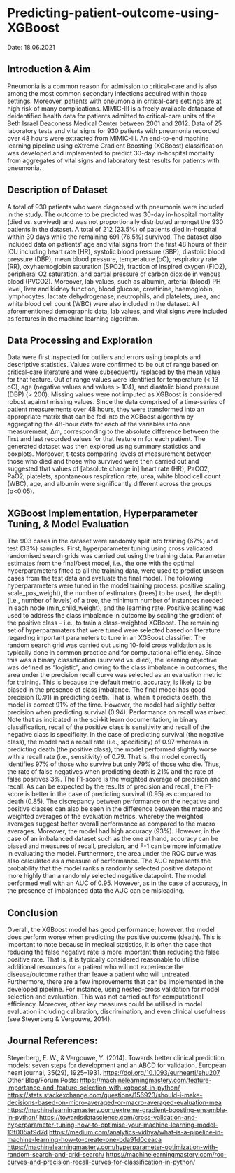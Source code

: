 # Predicting-patient-outcome-using-XGBoost

Date: 18.06.2021


## Introduction & Aim

Pneumonia is a common reason for admission to critical-care and is also among the most common secondary infections acquired within those settings. Moreover, patients with pneumonia in critical-care settings are at high risk of many complications.
MIMIC-III is a freely available database of deidentified health data for patients admitted to critical-care units of the Beth Israel Deaconess Medical Center between 2001 and 2012. Data of 25 laboratory tests and vital signs for 930 patients with pneumonia recorded over 48 hours were extracted from MIMIC-III. An end-to-end machine learning pipeline using eXtreme Gradient Boosting (XGBoost) classification was developed and implemented to predict 30-day in-hospital mortality from aggregates of vital signs and laboratory test results for patients with pneumonia.

## Description of Dataset 

A total of 930 patients who were diagnosed with pneumonia were included in the study. The outcome to be predicted was 30-day in-hospital mortality (died vs. survived) and was not proportionally distributed amongst the 930 patients in the dataset. A total of 212 (23.5%) of patients died in-hospital within 30 days while the remaining 691 (76.5%) survived. The dataset also included data on patients’ age and vital signs from the first 48 hours of their ICU including heart rate (HR), systolic blood pressure (SBP), diastolic blood pressure (DBP), mean blood pressure, temperature (oC), respiratory rate (RR), oxyhaemoglobin saturation (SPO2), fraction of inspired oxygen (FIO2), peripheral O2 saturation, and partial pressure of carbon dioxide in venous blood (PVCO2). Moreover, lab values, such as albumin, arterial (blood) PH level, liver and kidney function, blood glucose, creatinine, haemoglobin, lymphocytes, lactate dehydrogenase, neutrophils, and platelets, urea, and white blood cell count (WBC) were also included in the dataset. All aforementioned demographic data, lab values, and vital signs were included as features in the machine learning algorithm. 

## Data Processing and Exploration

Data were first inspected for outliers and errors using boxplots and descriptive statistics. Values were confirmed to be out of range based on critical-care literature and were subsequently replaced by the mean value for that feature. Out of range values were identified for temperature (< 13 oC), age (negative values and values > 104), and diastolic blood pressure (DBP) (> 200). Missing values were not imputed as XGBoost is considered robust against missing values. 
Since the data comprised of a time-series of patient measurements over 48 hours, they were transformed into an appropriate matrix that can be fed into the XGBoost algorithm by aggregating the 48-hour data for each of the variables into one measurement, ∆m, corresponding to the absolute difference between the first and last recorded values for that feature m for each patient. 
The generated dataset was then explored using summary statistics and boxplots. Moreover, t-tests comparing levels of measurement between those who died and those who survived were then carried out and suggested that values of [absolute change in] heart rate (HR), PaCO2, PaO2, platelets, spontaneous respiration rate, urea, white blood cell count (WBC), age, and albumin were significantly different across the groups (p<0.05). 

## XGBoost Implementation, Hyperparameter Tuning, & Model Evaluation

The 903 cases in the dataset were randomly split into training (67%) and test (33%) samples. First, hyperparameter tuning using cross validated randomised search grids was carried out using the training data. Parameter estimates from the final/best model, i.e., the one with the optimal hyperparameters fitted to all the training data, were used to predict unseen cases from the test data and evaluate the final model. 
The following hyperparameters were tuned in the model training process: positive scaling scale_pos_weight), the number of estimators (trees) to be used, the depth (i.e., number of levels) of a tree, the minimum number of instances needed in each node (min_child_weight), and the learning rate. Positive scaling was used to address the class imbalance in outcome by scaling the gradient of the positive class – i.e., to train a class-weighted XGBoost. The remaining set of hyperparamaters that were tuned were selected based on literature regarding important parameters to tune in an XGBoost classifier. The random search grid was carried out using 10-fold cross validation as is typically done in common practice and for computational efficiency. 
Since this was a binary classification (survived vs. died), the learning objective was defined as “logistic”, and owing to the class imbalance in outcomes, the area under the precision recall curve was selected as an evaluation metric for training. This is because the default metric, accuracy, is likely to be biased in the presence of class imbalance. 
The final model has good precision (0.91) in predicting death. That is, when it predicts death, the model is correct 91% of the time. However, the model had slightly better precision when predicting survival (0.94). Performance on recall was mixed. Note that as indicated in the sci-kit learn documentation, in binary classification, recall of the positive class is sensitivity and recall of the negative class is specificity. In the case of predicting survival (the negative class), the model had a recall rate (i.e., specificity) of 0.97 whereas in predicting death (the positive class), the model performed slightly worse with a recall rate (i.e., sensitivity) of 0.79. That is, the model correctly identifies 97% of those who survive but only 79% of those who die. Thus, the rate of false negatives when predicting death is 21% and the rate of false positives 3%. The F1-score is the weighted average of precision and recall. As can be expected by the results of precision and recall, the F1-score is better in the case of predicting survival (0.95) as compared to death (0.85). The discrepancy between performance on the negative and positive classes can also be seen in the difference between the macro and weighted averages of the evaluation metrics, whereby the weighted averages suggest better overall performance as compared to the macro averages. Moreover, the model had high accuracy (93%). However, in the case of an imbalanced dataset such as the one at hand, accuracy can be biased and measures of recall, precision, and F-1 can be more informative in evaluating the model. 
Furthermore, the area under the ROC curve was also calculated as a measure of performance. The AUC represents the probability that the model ranks a randomly selected positive datapoint more highly than a randomly selected negative datapoint. The model performed well with an AUC of 0.95. However, as in the case of accuracy, in the presence of imbalanced data the AUC can be misleading. 


## Conclusion

Overall, the XGBoost model has good performance; however, the model does perform worse when predicting the positive outcome (death). This is important to note because in medical statistics, it is often the case that reducing the false negative rate is more important than reducing the false positive rate. That is, it is typically considered reasonable to utilise additional resources for a patient who will not experience the disease/outcome rather than leave a patient who will untreated. Furthermore, there are a few improvements that can be implemented in the developed pipeline. For instance, using nested-cross validation for model selection and evaluation. This was not carried out for computational efficiency. Moreover, other key measures could be utilised in model evaluation including calibration, discrimination, and even clinical usefulness (see Steyerberg & Vergouwe, 2014). 


## Journal References:
Steyerberg, E. W., & Vergouwe, Y. (2014). Towards better clinical prediction models: seven steps for development and an ABCD for validation. European heart journal, 35(29), 1925–1931. https://doi.org/10.1093/eurheartj/ehu207
Other Blog/Forum Posts:
https://machinelearningmastery.com/feature-importance-and-feature-selection-with-xgboost-in-python/
https://stats.stackexchange.com/questions/156923/should-i-make-decisions-based-on-micro-averaged-or-macro-averaged-evaluation-mea
https://machinelearningmastery.com/extreme-gradient-boosting-ensemble-in-python/
https://towardsdatascience.com/cross-validation-and-hyperparameter-tuning-how-to-optimise-your-machine-learning-model-13f005af9d7d
https://medium.com/analytics-vidhya/what-is-a-pipeline-in-machine-learning-how-to-create-one-bda91d0ceaca
https://machinelearningmastery.com/hyperparameter-optimization-with-random-search-and-grid-search/
https://machinelearningmastery.com/roc-curves-and-precision-recall-curves-for-classification-in-python/
